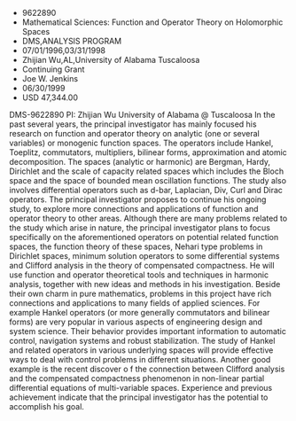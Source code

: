 
* 9622890
* Mathematical Sciences: Function and Operator Theory on Holomorphic Spaces
* DMS,ANALYSIS PROGRAM
* 07/01/1996,03/31/1998
* Zhijian Wu,AL,University of Alabama Tuscaloosa
* Continuing Grant
* Joe W. Jenkins
* 06/30/1999
* USD 47,344.00

DMS-9622890 PI: Zhijian Wu University of Alabama @ Tuscaloosa In the past
several years, the principal investigator has mainly focused his research on
function and operator theory on analytic (one or several variables) or monogenic
function spaces. The operators include Hankel, Toeplitz, commutators,
multipliers, bilinear forms, approximation and atomic decomposition. The spaces
(analytic or harmonic) are Bergman, Hardy, Dirichlet and the scale of capacity
related spaces which includes the Bloch space and the space of bounded mean
oscillation functions. The study also involves differential operators such as
d-bar, Laplacian, Div, Curl and Dirac operators. The principal investigator
proposes to continue his ongoing study, to explore more connections and
applications of function and operator theory to other areas. Although there are
many problems related to the study which arise in nature, the principal
investigator plans to focus specifically on the aforementioned operators on
potential related function spaces, the function theory of these spaces, Nehari
type problems in Dirichlet spaces, minimum solution operators to some
differential systems and Clifford analysis in the theory of compensated
compactness. He will use function and operator theoretical tools and techniques
in harmonic analysis, together with new ideas and methods in his investigation.
Beside their own charm in pure mathematics, problems in this project have rich
connections and applications to many fields of applied sciences. For example
Hankel operators (or more generally commutators and bilinear forms) are very
popular in various aspects of engineering design and system science. Their
behavior provides important information to automatic control, navigation systems
and robust stabilization. The study of Hankel and related operators in various
underlying spaces will provide effective ways to deal with control problems in
different situations. Another good example is the recent discover o f the
connection between Clifford analysis and the compensated compactness phenomenon
in non-linear partial differential equations of multi-variable spaces.
Experience and previous achievement indicate that the principal investigator has
the potential to accomplish his goal.
